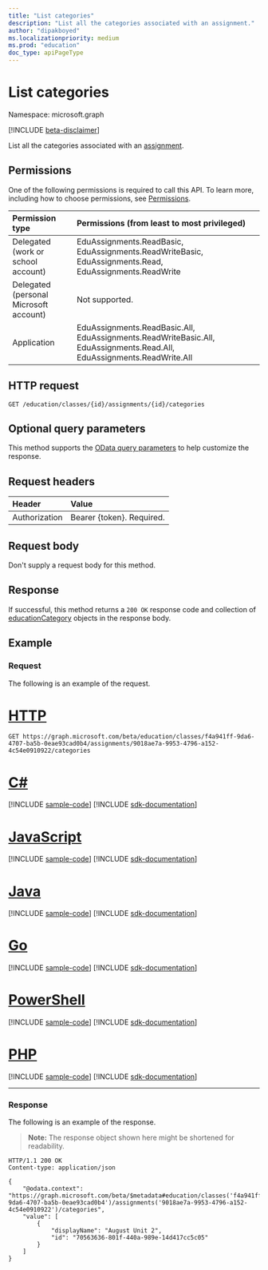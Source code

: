 ```yaml
---
title: "List categories"
description: "List all the categories associated with an assignment."
author: "dipakboyed"
ms.localizationpriority: medium
ms.prod: "education"
doc_type: apiPageType
---
```


# List categories

Namespace: microsoft.graph

[!INCLUDE [beta-disclaimer](../../includes/beta-disclaimer.md)]

List all the categories associated with an [assignment](../resources/educationassignment.md).

## Permissions
One of the following permissions is required to call this API. To learn more, including how to choose permissions, see [Permissions](/graph/permissions-reference).

|Permission type      | Permissions (from least to most privileged)              |
|:--------------------|:---------------------------------------------------------|
|Delegated (work or school account) |  EduAssignments.ReadBasic, EduAssignments.ReadWriteBasic, EduAssignments.Read, EduAssignments.ReadWrite  |
|Delegated (personal Microsoft account) |  Not supported.  |
|Application | EduAssignments.ReadBasic.All, EduAssignments.ReadWriteBasic.All, EduAssignments.Read.All, EduAssignments.ReadWrite.All | 

## HTTP request
<!-- { "blockType": "ignored" } -->
```http
GET /education/classes/{id}/assignments/{id}/categories
```
## Optional query parameters
This method supports the [OData query parameters](/graph/query-parameters) to help customize the response.

## Request headers
| Header       | Value |
|:---------------|:--------|
| Authorization  | Bearer {token}. Required.  |

## Request body
Don't supply a request body for this method.

## Response
If successful, this method returns a `200 OK` response code and collection of [educationCategory](../resources/educationcategory.md) objects in the response body.

## Example
### Request
The following is an example of the request.

# [HTTP](#tab/http)
<!-- {
  "blockType": "request",
  "sampleKeys": ["f4a941ff-9da6-4707-ba5b-0eae93cad0b4","9018ae7a-9953-4796-a152-4c54e0910922"],  
  "name": "get_assignment_categories"
}-->
```msgraph-interactive
GET https://graph.microsoft.com/beta/education/classes/f4a941ff-9da6-4707-ba5b-0eae93cad0b4/assignments/9018ae7a-9953-4796-a152-4c54e0910922/categories
```

# [C#](#tab/csharp)
[!INCLUDE [sample-code](../includes/snippets/csharp/get-assignment-categories-csharp-snippets.md)]
[!INCLUDE [sdk-documentation](../includes/snippets/snippets-sdk-documentation-link.md)]

# [JavaScript](#tab/javascript)
[!INCLUDE [sample-code](../includes/snippets/javascript/get-assignment-categories-javascript-snippets.md)]
[!INCLUDE [sdk-documentation](../includes/snippets/snippets-sdk-documentation-link.md)]

# [Java](#tab/java)
[!INCLUDE [sample-code](../includes/snippets/java/get-assignment-categories-java-snippets.md)]
[!INCLUDE [sdk-documentation](../includes/snippets/snippets-sdk-documentation-link.md)]

# [Go](#tab/go)
[!INCLUDE [sample-code](../includes/snippets/go/get-assignment-categories-go-snippets.md)]
[!INCLUDE [sdk-documentation](../includes/snippets/snippets-sdk-documentation-link.md)]

# [PowerShell](#tab/powershell)
[!INCLUDE [sample-code](../includes/snippets/powershell/get-assignment-categories-powershell-snippets.md)]
[!INCLUDE [sdk-documentation](../includes/snippets/snippets-sdk-documentation-link.md)]

# [PHP](#tab/php)
[!INCLUDE [sample-code](../includes/snippets/php/get-assignment-categories-php-snippets.md)]
[!INCLUDE [sdk-documentation](../includes/snippets/snippets-sdk-documentation-link.md)]

---

### Response
The following is an example of the response. 

>**Note:** The response object shown here might be shortened for readability.

<!-- {
  "blockType": "response",
  "truncated": true,
  "@odata.type": "microsoft.graph.educationCategory",
  "isCollection": true
} -->
```http
HTTP/1.1 200 OK
Content-type: application/json

{
    "@odata.context": "https://graph.microsoft.com/beta/$metadata#education/classes('f4a941ff-9da6-4707-ba5b-0eae93cad0b4')/assignments('9018ae7a-9953-4796-a152-4c54e0910922')/categories",
    "value": [
        {
            "displayName": "August Unit 2",
            "id": "70563636-801f-440a-989e-14d417cc5c05"
        }
    ]
}
```

<!-- uuid: 8fcb5dbc-d5aa-4681-8e31-b001d5168d79
2015-10-25 14:57:30 UTC -->
<!--
{
  "type": "#page.annotation",
  "description": "List categories added to an assignment",
  "keywords": "",
  "section": "documentation",
  "tocPath": "",
  "suppressions": []
}
-->
